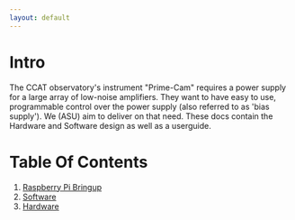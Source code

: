 ```yaml
---
layout: default
---
```


# Intro
The CCAT observatory's instrument "Prime-Cam" requires a power supply for a large array of low-noise amplifiers. 
They want to have easy to use, programmable control over the power supply (also referred to as 'bias supply').
We (ASU) aim to deliver on that need. These docs contain the Hardware and Software design as well as a userguide.


# Table Of Contents

1. [Raspberry Pi Bringup](raspberrypi.html)
1. [Software](software.html)
1. [Hardware](hardware.html)

